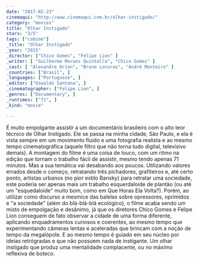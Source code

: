 ```yaml
---
date: "2017-02-23"
cinemaqui: "http://www.cinemaqui.com.br/olhar-instigado/"
category: "movies"
title: "Olhar Instigado"
stars: "3/5"
tags: ["cabine"]
_title: "Olhar Instigado"
_year: "2015"
_director: ["Chico Gomes", "Felipe Lion" ]
_writer: [ "Guilherme Moraes Quintella", "Chico Gomes" ]
_cast: [ "Alexandre Orion", "Bruno Locuras", "André Monteiro" ]
_countries: ["Brasil", ]
_languages: ["Portuguese", ]
_editor: ["Oswaldo Santana", ]
_cinematographer: ["Felipe Lion", ]
_genres: ["Documentary", ]
_runtimes: ["71", ]
_kind: "movie"

---
```

É muito empolgante assistir a um documentário brasileiro com o alto teor técnico de Olhar Instigado. Ele se passa na minha cidade, São Paulo, e ela é vista sempre em um movimento fluido e uma fotografia realista e ao mesmo tempo cinematográfica (aquele filtro que não torna tudo digital, televisivo demais). A montagem do filme é uma coisa de louco, com um ritmo na edição que tornam o trabalho fácil de assistir, mesmo tendo apenas 71 minutos. Mas a sua temática vai desabando aos poucos. Utilizando valores errados desde o começo, retratando três pichadores, grafiteiros e, até certo ponto, artistas urbanos (no pior estilo Bansky) para retratar uma sociedade, este poderia ser apenas mais um trabalho esquerdaloide de plantão (ou até um "esquedaloide" muito bom, como em Que Horas Ela Volta?). Porém, ao utilizar como discurso a mesmice das balelas sobre opressores, oprimidos e "a sociedade" (além do blá-blá-blá ecológico), o filme acaba sendo um misto de empolgação e desânimo, já que os diretores Chico Gomes e Felipe Lion conseguem de fato observar a cidade de uma forma diferente, aplicando enquadramentos curiosos e coerentes, ao mesmo tempo que experimentando câmeras lentas e aceleradas que brincam com a noção de tempo da megalópole. E ao mesmo tempo é guiado em seu núcleo por ideias retrógradas e que não possuem nada de instigante. Um olhar instigado que produz uma mentalidade complacente, ou no máximo reflexiva de boteco.
